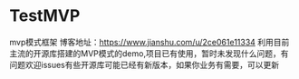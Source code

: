 # TestMVP
mvp模式框架 
博客地址：https://www.jianshu.com/u/2ce061e11334
利用目前主流的开源库搭建的MVP模式的demo,项目已有使用，暂时未发现什么问题，有问题欢迎issues有些开源库可能已经有新版本，如果你业务有需要，可以更新
